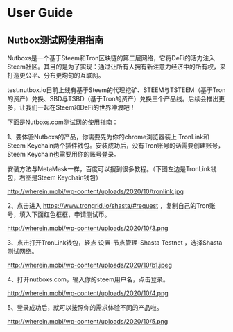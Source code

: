 # User Guide

## Nutbox测试网使用指南

Nutboxs是一个基于Steem和Tron区块链的第二层网络，它将DeFi的活力注入Steem社区。其目的是为了实现：通过让所有人拥有新注意力经济中的所有权，来打造更公平、分布更均匀的互联网。

test.nutbox.io目前上线有基于Steem的代理挖矿、STEEM与TSTEEM（基于Tron的资产）兑换、SBD与TSBD（基于Tron的资产）兑换三个产品线。后续会推出更多，让我们一起在Steem和DeFi的世界冲浪吧！

下面是Nutboxs.com测试网的使用指南：

1、要体验Nutboxs的产品，你需要先为你的chrome浏览器装上 TronLink和Steem Keychain两个插件钱包。安装成功后，没有Tron账号的话需要创建账号，Steem Keychain也需要用你的账号登录。

安装方法与MetaMask一样，百度可以搜到很多教程。（下图左边是TronLink钱包，右图是Steem Keychain钱包）

http://wherein.mobi/wp-content/uploads/2020/10/tronlink.jpg

2、点击进入 https://www.trongrid.io/shasta/#request ，复制自己的Tron账号，填入下面红色框框，申请测试币。

http://wherein.mobi/wp-content/uploads/2020/10/3.png

3、点击打开TronLink钱包，轻点 设置-节点管理-Shasta Testnet ，选择Shasta测试网络。

http://wherein.mobi/wp-content/uploads/2020/10/b1.jpeg

4、打开nutboxs.com，输入你的steem用户名，点击登录。

http://wherein.mobi/wp-content/uploads/2020/10/4.png

5、登录成功后，就可以按照你的需求体验不同的产品啦。

http://wherein.mobi/wp-content/uploads/2020/10/5.png
